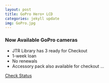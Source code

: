```yaml
---
layout: post
title: GoPro Hero+ LCD
categories: jekyll update
img: GoPro.jpg
---
```

### Now Available GoPro cameras
* JTR Library has 3 ready for Checkout
* 1-week loan 
* No renewals
* Accessory pack also available for checkout
...

<a href="https://vufind.carli.illinois.edu/vf-dpu/Record/dpu_1256314" class="btn btn-primary btn-lg">Check Status</a>

